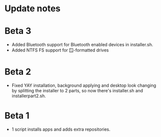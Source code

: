 # Update notes
# Beta 3
 - Added Bluetooth support for Bluetooth enabled devices in installer.sh.
 - Added NTFS FS support for 🪟-formatted drives

# Beta 2
 - Fixed YAY installation, background applying and desktop look changing by splitting the installer to 2 parts, so now there's installer.sh and installerpart2.sh.

# Beta 1
 - 1 script installs apps and adds extra repositories.
